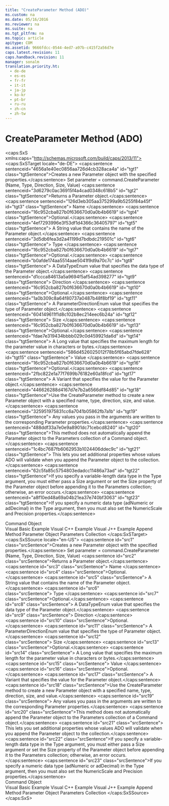 ```yaml
---
title: "CreateParameter Method (ADO)"
ms.custom: na
ms.date: 05/16/2016
ms.reviewer: na
ms.suite: na
ms.tgt_pltfrm: na
ms.topic: article
apitype: COM
ms.assetid: 9666fdcc-0544-4ed7-a97b-c415f2a56d7e
caps.latest.revision: 11
caps.handback.revision: 11
manager: sonalm
translation.priority.ht: 
  - de-de
  - es-es
  - fr-fr
  - it-it
  - ja-jp
  - ko-kr
  - pt-br
  - ru-ru
  - zh-cn
  - zh-tw
---
```

# CreateParameter Method (ADO)
<?xml version="1.0" encoding="utf-8"?>
<caps:SxS xmlns:caps="http://schemas.microsoft.com/build/caps/2013/11">
  <caps:SxSTarget locale="de-DE">
    <developerReferenceWithSyntaxDocument xsi:schemaLocation="http://ddue.schemas.microsoft.com/authoring/2003/5 http://dduestorage.blob.core.windows.net/ddueschema/developer.xsd" xmlns="http://ddue.schemas.microsoft.com/authoring/2003/5" xmlns:xlink="http://www.w3.org/1999/xlink" xmlns:xsi="http://www.w3.org/2001/XMLSchema-instance">
      <introduction>
        <para>
          <caps:sentence sentenceid="4656a1e40ec0856aa726d4cb328aca4a" id="tgt1" class="tgtSentence">Creates a new <legacyLink xlink:href="e010e794-7f0f-4026-8b5b-37328e437d63">Parameter</legacyLink> object with the specified properties.</caps:sentence>
        </para>
      </introduction>
      <syntaxSection>
        <legacySyntax>
          <legacyBold>Set</legacyBold>
          <parameterReference>parameter</parameterReference> = <parameterReference>command</parameterReference>.<legacyBold>CreateParameter (</legacyBold><parameterReference>Name</parameterReference><legacyBold>, </legacyBold><parameterReference>Type</parameterReference><legacyBold>, </legacyBold><parameterReference>Direction</parameterReference><legacyBold>, </legacyBold><parameterReference>Size</parameterReference><legacyBold>, </legacyBold><parameterReference>Value</parameterReference><legacyBold>)</legacyBold></legacySyntax>
      </syntaxSection>
      <returnValue>
        <content>
          <para>
            <caps:sentence sentenceid="3d6279c0ac36915f4a4cad0348c618b5" id="tgt2" class="tgtSentence">Returns a <legacyBold>Parameter</legacyBold> object.</caps:sentence>
          </para>
        </content>
      </returnValue>
      <parameters>
        <content>
          <definitionTable>
            <definedTerm>
              <caps:sentence sentenceid="126d3eb305aa375299a9b5255f84a45f" id="tgt3" class="tgtSentence"> <legacyItalic>Name</legacyItalic> </caps:sentence>
            </definedTerm>
            <definition>
              <para>
                <caps:sentence sentenceid="16c952cba827b0f636670d0a0b4b6619" id="tgt4" class="tgtSentence">Optional.</caps:sentence>
                <caps:sentence sentenceid="4ef7293996e3f53df1d4366c36405797" id="tgt5" class="tgtSentence"> A <legacyBold>String</legacyBold> value that contains the name of the <legacyBold>Parameter</legacyBold> object.</caps:sentence>
              </para>
            </definition>
            <definedTerm>
              <caps:sentence sentenceid="3d5db6fea3d2a41199d7bdbdc219501c" id="tgt6" class="tgtSentence"> <legacyItalic>Type</legacyItalic> </caps:sentence>
            </definedTerm>
            <definition>
              <para>
                <caps:sentence sentenceid="16c952cba827b0f636670d0a0b4b6619" id="tgt7" class="tgtSentence">Optional.</caps:sentence>
                <caps:sentence sentenceid="b0afde174aa5514aae5041f9d9a70c7c" id="tgt8" class="tgtSentence"> A <legacyLink xlink:href="2c57eca6-9336-4b06-ba10-9fef5926b1d0">DataTypeEnum</legacyLink> value that specifies the data type of the <legacyBold>Parameter</legacyBold> object.</caps:sentence>
              </para>
            </definition>
            <definedTerm>
              <caps:sentence sentenceid="d1ccca84613a5a9694f5af54ad398277" id="tgt9" class="tgtSentence"> <legacyItalic>Direction</legacyItalic> </caps:sentence>
            </definedTerm>
            <definition>
              <para>
                <caps:sentence sentenceid="16c952cba827b0f636670d0a0b4b6619" id="tgt10" class="tgtSentence">Optional.</caps:sentence>
                <caps:sentence sentenceid="1a0b309c8a64f80737a0487b48f8bf19" id="tgt11" class="tgtSentence"> A <legacyLink xlink:href="c66aa6e6-d4f0-4f0f-9640-e08ae6cfdef3">ParameterDirectionEnum</legacyLink> value that specifies the type of <legacyBold>Parameter</legacyBold> object.</caps:sentence>
              </para>
            </definition>
            <definedTerm>
              <caps:sentence sentenceid="604149611f1d8c102b8ec214eec6b24a" id="tgt12" class="tgtSentence"> <legacyItalic>Size</legacyItalic> </caps:sentence>
            </definedTerm>
            <definition>
              <para>
                <caps:sentence sentenceid="16c952cba827b0f636670d0a0b4b6619" id="tgt13" class="tgtSentence">Optional.</caps:sentence>
                <caps:sentence sentenceid="fdae7e319434bbbb029c0d459921da6d" id="tgt14" class="tgtSentence"> A <legacyBold>Long</legacyBold> value that specifies the maximum length for the parameter value in characters or bytes.</caps:sentence>
              </para>
            </definition>
            <definedTerm>
              <caps:sentence sentenceid="586d4526025012f78b5f65abd7fde628" id="tgt15" class="tgtSentence"> <legacyItalic>Value</legacyItalic> </caps:sentence>
            </definedTerm>
            <definition>
              <para>
                <caps:sentence sentenceid="16c952cba827b0f636670d0a0b4b6619" id="tgt16" class="tgtSentence">Optional.</caps:sentence>
                <caps:sentence sentenceid="2fbc822e1a77f7699b76182e60a18fcd" id="tgt17" class="tgtSentence"> A <legacyBold>Variant</legacyBold> that specifies the value for the <legacyBold>Parameter</legacyBold> object.</caps:sentence>
              </para>
            </definition>
          </definitionTable>
        </content>
      </parameters>
      <languageReferenceRemarks>
        <content>
          <para>
            <caps:sentence sentenceid="446626288d4167d7e7b2a6566df84d85" id="tgt18" class="tgtSentence">Use the <legacyBold>CreateParameter</legacyBold> method to create a new <legacyBold>Parameter</legacyBold> object with a specified name, type, direction, size, and value.</caps:sentence>
            <caps:sentence sentenceid="325951975831cc6a7041b05862fb7a1b" id="tgt19" class="tgtSentence"> Any values you pass in the arguments are written to the corresponding <legacyBold>Parameter</legacyBold> properties.</caps:sentence>
          </para>
          <para>
            <caps:sentence sentenceid="488ddf33a7e0e9a8901dc71cebcd8240" id="tgt20" class="tgtSentence">This method does not automatically append the <legacyBold>Parameter</legacyBold> object to the <legacyBold>Parameters</legacyBold> collection of a <legacyLink xlink:href="a02c22fb-542d-465e-a629-30fd59dcbebf">Command</legacyLink> object.</caps:sentence>
            <caps:sentence sentenceid="1c4bc7687fb6062953b1024406ddec9c" id="tgt21" class="tgtSentence"> This lets you set additional properties whose values ADO will validate when you append the <legacyBold>Parameter</legacyBold> object to the collection.</caps:sentence>
          </para>
          <para>
            <caps:sentence sentenceid="62c5fa85c5754803edadcc11486a73ad" id="tgt22" class="tgtSentence">If you specify a variable-length data type in the <legacyItalic>Type</legacyItalic> argument, you must either pass a <legacyItalic>Size</legacyItalic> argument or set the <legacyLink xlink:href="e6bad449-ebdb-4dd3-886a-9e6f1e7ee5d2">Size</legacyLink> property of the <legacyBold>Parameter</legacyBold> object before appending it to the <legacyBold>Parameters</legacyBold> collection; otherwise, an error occurs.</caps:sentence>
          </para>
          <para>
            <caps:sentence sentenceid="a8f10ed48a69a04b21ea37e740bf3063" id="tgt23" class="tgtSentence">If you specify a numeric data type (<legacyBold>adNumeric</legacyBold> or <legacyBold>adDecimal</legacyBold>) in the <legacyItalic>Type</legacyItalic> argument, then you must also set the <legacyLink xlink:href="29a02992-64be-4fcd-be13-445cba205893">NumericScale</legacyLink> and <legacyLink xlink:href="1fa38e78-6b5b-414d-ba0a-3dd26b29b766">Precision</legacyLink> properties.</caps:sentence>
          </para>
        </content>
      </languageReferenceRemarks>
      <section>
        <title>
          <caps:sentence sentenceid="2f342d3be839cc5b67ae0de7d404b8e6" id="tgt24" class="tgtSentence">Applies To</caps:sentence>
        </title>
        <content>
          <para>
            <link xlink:href="a02c22fb-542d-465e-a629-30fd59dcbebf">Command Object</link>
          </para>
        </content>
      </section>
      <relatedTopics>
        <link xlink:href="46908cbd-434f-43e7-a794-ed0be0e0c0a7">Visual Basic Example</link>
        <link xlink:href="b57d144c-0a34-49c8-94cf-e5981edfcca6">Visual C++ Example</link>
        <link xlink:href="9673f232-fa58-4439-995a-b4066db628aa">Visual J++ Example</link>
        <link xlink:href="f8a9bbed-ba9c-4698-945d-317ad22d2e92">Append Method</link>
        <link xlink:href="e010e794-7f0f-4026-8b5b-37328e437d63">Parameter Object</link>
        <link xlink:href="497cae10-3913-422a-9753-dcbb0a639b1b">Parameters Collection</link>
      </relatedTopics>
    </developerReferenceWithSyntaxDocument>
  </caps:SxSTarget>
  <caps:SxSSource locale="en-US">
    <developerReferenceWithSyntaxDocument xsi:schemaLocation="http://ddue.schemas.microsoft.com/authoring/2003/5 http://dduestorage.blob.core.windows.net/ddueschema/developer.xsd" xmlns="http://ddue.schemas.microsoft.com/authoring/2003/5" xmlns:xlink="http://www.w3.org/1999/xlink" xmlns:xsi="http://www.w3.org/2001/XMLSchema-instance">
      <introduction>
        <para>
          <caps:sentence id="src1" class="srcSentence">Creates a new <legacyLink xlink:href="e010e794-7f0f-4026-8b5b-37328e437d63">Parameter</legacyLink> object with the specified properties.</caps:sentence>
        </para>
      </introduction>
      <syntaxSection>
        <legacySyntax>
          <legacyBold>Set</legacyBold>
          <parameterReference>parameter</parameterReference> = <parameterReference>command</parameterReference>.<legacyBold>CreateParameter (</legacyBold><parameterReference>Name</parameterReference><legacyBold>, </legacyBold><parameterReference>Type</parameterReference><legacyBold>, </legacyBold><parameterReference>Direction</parameterReference><legacyBold>, </legacyBold><parameterReference>Size</parameterReference><legacyBold>, </legacyBold><parameterReference>Value</parameterReference><legacyBold>)</legacyBold></legacySyntax>
      </syntaxSection>
      <returnValue>
        <content>
          <para>
            <caps:sentence id="src2" class="srcSentence">Returns a <legacyBold>Parameter</legacyBold> object.</caps:sentence>
          </para>
        </content>
      </returnValue>
      <parameters>
        <content>
          <definitionTable>
            <definedTerm>
              <caps:sentence id="src3" class="srcSentence"> <legacyItalic>Name</legacyItalic> </caps:sentence>
            </definedTerm>
            <definition>
              <para>
                <caps:sentence id="src4" class="srcSentence">Optional.</caps:sentence>
                <caps:sentence id="src5" class="srcSentence"> A <legacyBold>String</legacyBold> value that contains the name of the <legacyBold>Parameter</legacyBold> object.</caps:sentence>
              </para>
            </definition>
            <definedTerm>
              <caps:sentence id="src6" class="srcSentence"> <legacyItalic>Type</legacyItalic> </caps:sentence>
            </definedTerm>
            <definition>
              <para>
                <caps:sentence id="src7" class="srcSentence">Optional.</caps:sentence>
                <caps:sentence id="src8" class="srcSentence"> A <legacyLink xlink:href="2c57eca6-9336-4b06-ba10-9fef5926b1d0">DataTypeEnum</legacyLink> value that specifies the data type of the <legacyBold>Parameter</legacyBold> object.</caps:sentence>
              </para>
            </definition>
            <definedTerm>
              <caps:sentence id="src9" class="srcSentence"> <legacyItalic>Direction</legacyItalic> </caps:sentence>
            </definedTerm>
            <definition>
              <para>
                <caps:sentence id="src10" class="srcSentence">Optional.</caps:sentence>
                <caps:sentence id="src11" class="srcSentence"> A <legacyLink xlink:href="c66aa6e6-d4f0-4f0f-9640-e08ae6cfdef3">ParameterDirectionEnum</legacyLink> value that specifies the type of <legacyBold>Parameter</legacyBold> object.</caps:sentence>
              </para>
            </definition>
            <definedTerm>
              <caps:sentence id="src12" class="srcSentence"> <legacyItalic>Size</legacyItalic> </caps:sentence>
            </definedTerm>
            <definition>
              <para>
                <caps:sentence id="src13" class="srcSentence">Optional.</caps:sentence>
                <caps:sentence id="src14" class="srcSentence"> A <legacyBold>Long</legacyBold> value that specifies the maximum length for the parameter value in characters or bytes.</caps:sentence>
              </para>
            </definition>
            <definedTerm>
              <caps:sentence id="src15" class="srcSentence"> <legacyItalic>Value</legacyItalic> </caps:sentence>
            </definedTerm>
            <definition>
              <para>
                <caps:sentence id="src16" class="srcSentence">Optional.</caps:sentence>
                <caps:sentence id="src17" class="srcSentence"> A <legacyBold>Variant</legacyBold> that specifies the value for the <legacyBold>Parameter</legacyBold> object.</caps:sentence>
              </para>
            </definition>
          </definitionTable>
        </content>
      </parameters>
      <languageReferenceRemarks>
        <content>
          <para>
            <caps:sentence id="src18" class="srcSentence">Use the <legacyBold>CreateParameter</legacyBold> method to create a new <legacyBold>Parameter</legacyBold> object with a specified name, type, direction, size, and value.</caps:sentence>
            <caps:sentence id="src19" class="srcSentence"> Any values you pass in the arguments are written to the corresponding <legacyBold>Parameter</legacyBold> properties.</caps:sentence>
          </para>
          <para>
            <caps:sentence id="src20" class="srcSentence">This method does not automatically append the <legacyBold>Parameter</legacyBold> object to the <legacyBold>Parameters</legacyBold> collection of a <legacyLink xlink:href="a02c22fb-542d-465e-a629-30fd59dcbebf">Command</legacyLink> object.</caps:sentence>
            <caps:sentence id="src21" class="srcSentence"> This lets you set additional properties whose values ADO will validate when you append the <legacyBold>Parameter</legacyBold> object to the collection.</caps:sentence>
          </para>
          <para>
            <caps:sentence id="src22" class="srcSentence">If you specify a variable-length data type in the <legacyItalic>Type</legacyItalic> argument, you must either pass a <legacyItalic>Size</legacyItalic> argument or set the <legacyLink xlink:href="e6bad449-ebdb-4dd3-886a-9e6f1e7ee5d2">Size</legacyLink> property of the <legacyBold>Parameter</legacyBold> object before appending it to the <legacyBold>Parameters</legacyBold> collection; otherwise, an error occurs.</caps:sentence>
          </para>
          <para>
            <caps:sentence id="src23" class="srcSentence">If you specify a numeric data type (<legacyBold>adNumeric</legacyBold> or <legacyBold>adDecimal</legacyBold>) in the <legacyItalic>Type</legacyItalic> argument, then you must also set the <legacyLink xlink:href="29a02992-64be-4fcd-be13-445cba205893">NumericScale</legacyLink> and <legacyLink xlink:href="1fa38e78-6b5b-414d-ba0a-3dd26b29b766">Precision</legacyLink> properties.</caps:sentence>
          </para>
        </content>
      </languageReferenceRemarks>
      <section>
        <title>
          <caps:sentence id="src24" class="srcSentence">Applies To</caps:sentence>
        </title>
        <content>
          <para>
            <link xlink:href="a02c22fb-542d-465e-a629-30fd59dcbebf">Command Object</link>
          </para>
        </content>
      </section>
      <relatedTopics>
        <link xlink:href="46908cbd-434f-43e7-a794-ed0be0e0c0a7">Visual Basic Example</link>
        <link xlink:href="b57d144c-0a34-49c8-94cf-e5981edfcca6">Visual C++ Example</link>
        <link xlink:href="9673f232-fa58-4439-995a-b4066db628aa">Visual J++ Example</link>
        <link xlink:href="f8a9bbed-ba9c-4698-945d-317ad22d2e92">Append Method</link>
        <link xlink:href="e010e794-7f0f-4026-8b5b-37328e437d63">Parameter Object</link>
        <link xlink:href="497cae10-3913-422a-9753-dcbb0a639b1b">Parameters Collection</link>
      </relatedTopics>
    </developerReferenceWithSyntaxDocument>
  </caps:SxSSource>
</caps:SxS>